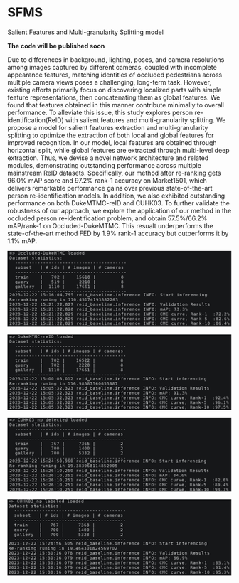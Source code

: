 # SFMS
Salient Features and Multi-granularity Splitting model

**The code will be published soon**

Due to differences in background, lighting, poses, and camera resolutions among images captured by different cameras, coupled with incomplete appearance features, matching identities of occluded pedestrians across multiple camera views poses a challenging, long-term task. However, existing efforts primarily focus on discovering localized parts with simple feature representations, then concatenating them as global features. We found that features obtained in this manner contribute minimally to overall performance. To alleviate this issue, this study explores person re-identification(ReID) with salient features and multi-granularity splitting. We propose a model for salient features extraction and multi-granularity splitting to optimize the extraction of both local and global features for improved recognition. In our model, local features are obtained through horizontal split, while global features are extracted through multi-level deep extraction. Thus, we devise a novel network architecture and related modules, demonstrating outstanding performance across multiple mainstream ReID datasets.
Specifically, our method after re-ranking gets 96.0% mAP score and 97.2% rank-1 accuracy on Market1501, which delivers remarkable performance gains over previous state-of-the-art person re-identification models.
In addition, we also exhibited outstanding performance on both DukeMTMC-reID and CUHK03. 
To further validate the robustness of our approach, we explore the application of our method in the occluded person re-identification problem, and obtain 57.5%/66.2% mAP/rank-1 on Occluded-DukeMTMC.  This resualt underperforms the state-of-the-art method FED by 1.9%  rank-1 accuracy but outperforms it by 1.1% mAP.

![contents](./exp20231222A.jpg)

![contents](./exp20231222B.jpg)

![contents](./exp20231222C.jpg)

![contents](./exp20231222D.jpg)

